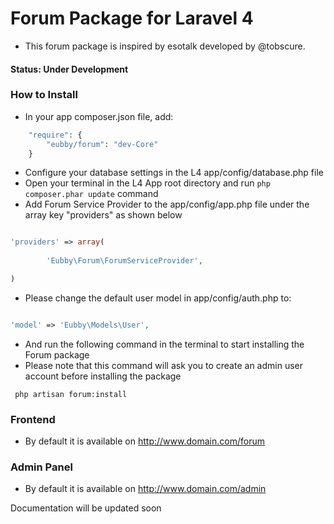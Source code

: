 # Forum Package for Laravel 4
- This forum package is inspired by esotalk developed by @tobscure.

#### Status: Under Development

### How to Install

- In your app composer.json file, add:

```php
	"require": {
		"eubby/forum": "dev-Core"
	}
```

- Configure your database settings in the L4 app/config/database.php file
- Open your terminal in the L4 App root directory and run `php composer.phar update` command
- Add Forum Service Provider to the app/config/app.php file under the array key "providers" as shown below

```php

'providers' => array(
		
		'Eubby\Forum\ForumServiceProvider',

)

```

- Please change the default user model in app/config/auth.php to:

```php

'model' => 'Eubby\Models\User',

```

- And run the following command in the terminal to start installing the Forum package
- Please note that this command will ask you to create an admin user account before installing the package

```
 php artisan forum:install
```

### Frontend
- By default it is available on http://www.domain.com/forum

### Admin Panel
- By default it is available on http://www.domain.com/admin

Documentation will be updated soon